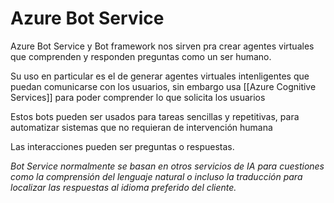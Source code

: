 # Azure Bot Service

Azure Bot Service y Bot framework nos sirven pra crear agentes virtuales que comprenden y responden preguntas como un ser humano.

Su uso en particular es el de generar agentes virtuales intenligentes que puedan comunicarse con los usuarios, sin embargo usa [[Azure Cognitive Services]] para poder comprender lo que solicita los usuarios

Estos bots pueden ser usados para tareas sencillas y repetitivas, para automatizar sistemas que no requieran de intervención humana

Las interacciones pueden ser preguntas o respuestas.

_Bot Service normalmente se basan en otros servicios de IA para cuestiones como la comprensión del lenguaje natural o incluso la traducción para localizar las respuestas al idioma preferido del cliente._